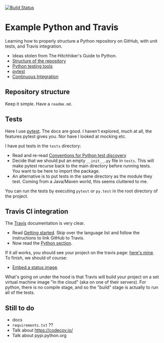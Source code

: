 [![Build Status](https://travis-ci.org/MatthewDaws/ExamplePythonTravis.svg?branch=master)](https://travis-ci.org/MatthewDaws/ExamplePythonTravis)

# Example Python and Travis #

Learning how to properly structure a Python repository on GitHub, with unit tests, and Travis integration.

   - Ideas stolen from The Hitchhiker's Guide to Python.
   - [Structure of the repository](http://docs.python-guide.org/en/latest/writing/structure/#structure-of-the-repository)
   - [Python testing tools](http://docs.python-guide.org/en/latest/writing/tests/#tools)
   - [pytest](http://pythontesting.net/framework/pytest/pytest-introduction/)
   - [Continuous Integration](http://docs.python-guide.org/en/latest/scenarios/ci/)

## Repository structure

Keep it simple.  Have a `readme.md`.


## Tests

Here I use [pytest](http://doc.pytest.org/en/latest/).  The docs are good.  I haven't explored, much at all, the features pytest gives you.  Nor have I looked at mocking etc.

I have put tests in the `tests` directory:

   - Read and re-read [Conventions for Python test discovery](http://doc.pytest.org/en/latest/goodpractices.html#conventions-for-python-test-discovery)
   - Decide that we should put an empty `__init__.py` file in `tests`.  This will make pytest recurse back to the main directory before running tests.  You want to be here to import the package.
   - An alternative is to put tests in the same directory as the module they test.  Coming from a Java/Maven world, this seems cluttered to me.

You can run the tests by executing `pytest` or `py.test` in the root directory of the project.


## Travis CI integration

The [Travis](https://travis-ci.org/) documentation is very clear.

   - Read [Getting started](https://docs.travis-ci.com/user/getting-started/).  Skip over the language list and follow the instructions to link GitHub to Travis.
   - Now read the [Python section](https://docs.travis-ci.com/user/languages/python/).

If it all works, you should see your project on the travis page: [here's mine](https://travis-ci.org/MatthewDaws/ExamplePythonTravis).  To finish, we should of course:

   - [Embed a status image](https://docs.travis-ci.com/user/status-images/).

What's going on under the hood is that Travis will build your project on a set virtual machine image "in the cloud" (aka on one of their servers).  For python, there is no compile stage, and so the "build" stage is actually to run all of the tests.


## Still to do

   - docs
   - `requirements.txt` ??
   - Talk about https://codecov.io/
   - Talk about pypi.python.org 